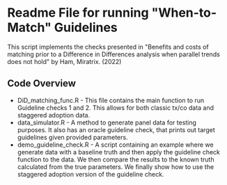 # Readme File for running "When-to-Match" Guidelines

This script implements the checks presented in "Benefits and costs of matching prior to a Difference in Differences analysis when parallel trends does not hold" by Ham, Miratrix. (2022)

## Code Overview ## 

 * DiD_matching_func.R - This file contains the main function to run Guideline checks 1 and 2. This allows for both classic tx/co data and staggered adoption data.
 * data_simulator.R - A method to generate panel data for testing purposes. It also has an oracle guideline check, that prints out target guidelines given provided parameters.
 * demo_guideline_check.R - A script containing an example where we generate data with a baseline truth and then apply the guideline check function to the data.  We then compare the results to the known truth calculated from the true parameters.  We finally show how to use the staggered adoption version of the guideline check.
 

